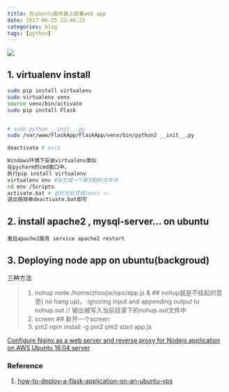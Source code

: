 ```yaml
---
title: 在ubuntu服务器上部署web app
date: 2017-06-25 22:46:23
categories: blog
tags: [python]
---
```


![](http://odzl05jxx.bkt.clouddn.com/ChMkJ1fAMmKIIFpWAA_5Us41gQkAAUv1QE2Pp8AD_lq599.jpg?imageView2/2/w/600)
<!--more-->

## 1. virtualenv install

```bash
sudo pip install virtualenv
sudo virtualenv venv
source venv/bin/activate
sudo pip install Flask


# sudo python __init__.py
sudo /var/www/FlaskApp/FlaskApp/venv/bin/python2 __init__.py

deactivate # exit

Windows环境下安装virtualenv类似
在pycharm的cmd窗口中，
执行pip install virtualenv
virtualenv env #会生成一个新的ENV文件夹
cd env /Scripts
activate.bat # 此时光标变成(env) >.
退出很简单deactivate.bat即可

```


## 2. install apache2 , mysql-server... on ubuntu
    重启apache2服务 service apache2 restart



## 3. Deploying node app on ubuntu(backgroud)
三种方法

> 1.  nohup node /home/zhoujie/ops/app.js & ## nohup就是不挂起的意思( no hang up)。 ignoring input and appending output to nohup.out // 输出被写入当前目录下的nohup.out文件中
> 2. screen ## 新开一个screen
> 3. pm2
npm install -g pm2
pm2 start app.js

[Configure Nginx as a web server and reverse proxy for Nodejs application on AWS Ubuntu 16.04 server](https://medium.com/@utkarsh_verma/configure-nginx-as-a-web-server-and-reverse-proxy-for-nodejs-application-on-aws-ubuntu-16-04-server-872922e21d38)



### Reference
1. [how-to-deploy-a-flask-application-on-an-ubuntu-vps](https://www.digitalocean.com/community/tutorials/how-to-deploy-a-flask-application-on-an-ubuntu-vps)
